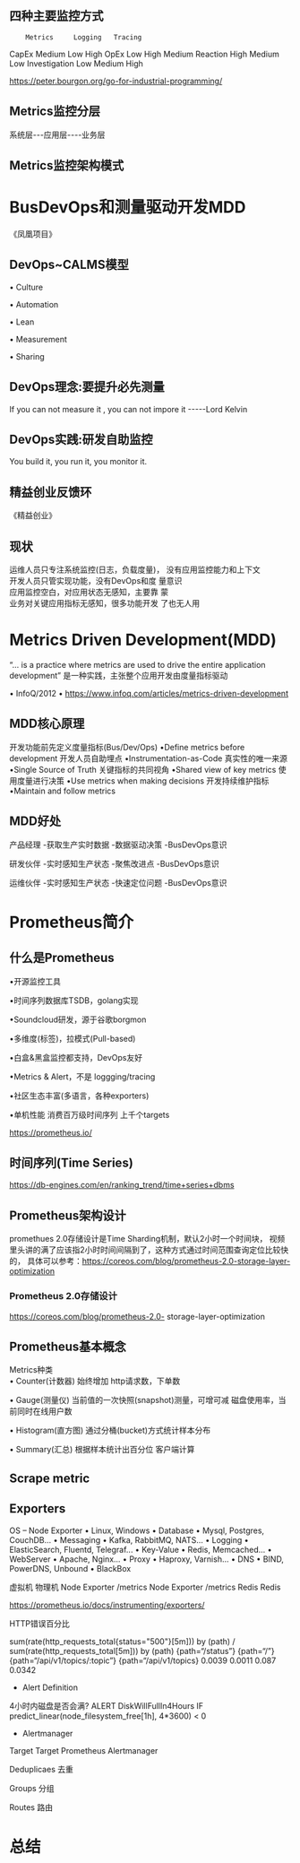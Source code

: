 
## 四种主要监控方式

	    Metrics 	Logging	  Tracing
CapEx	 Medium	    Low	       High
OpEx	 Low	    High	   Medium
Reaction	High	Medium	    Low
Investigation	Low	Medium	    High



https://peter.bourgon.org/go-for-industrial-programming/

## Metrics监控分层

 系统层---应用层----业务层
 
## Metrics监控架构模式


# BusDevOps和测量驱动开发MDD

《凤凰项目》

## DevOps~CALMS模型

• Culture

• Automation

• Lean

• Measurement 

• Sharing

## DevOps理念:要提升必先测量

If you can not measure it , you can not impore it -----Lord Kelvin

## DevOps实践:研发自助监控

You build it, you run it,
you monitor it.

## 精益创业反馈环

《精益创业》

## 现状

运维人员只专注系统监控(日志，负载度量)， 没有应用监控能力和上下文    
开发人员只管实现功能，没有DevOps和度 量意识    
应用监控空白，对应用状态无感知，主要靠 蒙    
业务对关键应用指标无感知，很多功能开发 了也无人用    


# Metrics Driven Development(MDD)

“... is a practice where metrics are used to drive the entire application development”
是一种实践，主张整个应用开发由度量指标驱动    

• InfoQ/2012
• https://www.infoq.com/articles/metrics-driven-development


## MDD核心原理

开发功能前先定义度量指标(Bus/Dev/Ops)
•Define metrics before development
开发人员自助埋点
•Instrumentation-as-Code
真实性的唯一来源
•Single Source of Truth
关键指标的共同视角
•Shared view of key metrics
使用度量进行决策
•Use metrics when making decisions
开发持续维护指标
•Maintain and follow metrics

## MDD好处

 产品经理
-获取生产实时数据 -数据驱动决策 -BusDevOps意识

研发伙伴
-实时感知生产状态 -聚焦改进点 -BusDevOps意识

运维伙伴
-实时感知生产状态 -快速定位问题 -BusDevOps意识
 

# Prometheus简介

## 什么是Prometheus    

•开源监控工具 

•时间序列数据库TSDB，golang实现 

•Soundcloud研发，源于谷歌borgmon 

•多维度(标签)，拉模式(Pull-based) 

•白盒&黑盒监控都支持，DevOps友好 

•Metrics & Alert，不是
loggging/tracing

•社区生态丰富(多语言，各种exporters)

•单机性能 
    消费百万级时间序列
    上千个targets 

https://prometheus.io/

##  时间序列(Time Series)

 https://db-engines.com/en/ranking_trend/time+series+dbms
 

## Prometheus架构设计

promethues 2.0存储设计是Time Sharding机制，默认2小时一个时间块，
视频里头讲的满了应该指2小时时间间隔到了，这种方式通过时间范围查询定位比较快的，
具体可以参考：https://coreos.com/blog/prometheus-2.0-storage-layer-optimization

### Prometheus 2.0存储设计

https://coreos.com/blog/prometheus-2.0- storage-layer-optimization


## Prometheus基本概念

Metrics种类    
• Counter(计数器)
    始终增加
    http请求数，下单数
    
• Gauge(测量仪)
    当前值的一次快照(snapshot)测量，可增可减 
    磁盘使用率，当前同时在线用户数
    
• Histogram(直方图)
    通过分桶(bucket)方式统计样本分布
    
• Summary(汇总)
    根据样本统计出百分位
    客户端计算

## Scrape metric

## Exporters

OS – Node Exporter • Linux, Windows
• Database
• Mysql, Postgres, CouchDB...
• Messaging
• Kafka, RabbitMQ, NATS...
• Logging
• ElasticSearch, Fluentd, Telegraf...
• Key-Value
• Redis, Memcached...
• WebServer
• Apache, Nginx...
• Proxy
• Haproxy, Varnish...
• DNS
• BIND, PowerDNS, Unbound
• BlackBox

  虚拟机
物理机
  Node Exporter
/metrics
Node Exporter
/metrics
   Redis Redis

https://prometheus.io/docs/instrumenting/exporters/

HTTP错误百分比    

sum(rate(http_requests_total{status="500"}[5m])) by (path) / sum(rate(http_requests_total[5m])) by (path)
{path=“/status”}
{path=“/”} {path=“/api/v1/topics/:topic”} {path=“/api/v1/topics}
0.0039 0.0011 0.087 0.0342

- Alert Definition

4小时内磁盘是否会满?
ALERT DiskWillFullIn4Hours
IF predict_linear(node_filesystem_free[1h], 4*3600) < 0

- Alertmanager
    
Target
Target
Prometheus
Alertmanager

Deduplicaes 去重

Groups 分组

Routes 路由

# 总结





